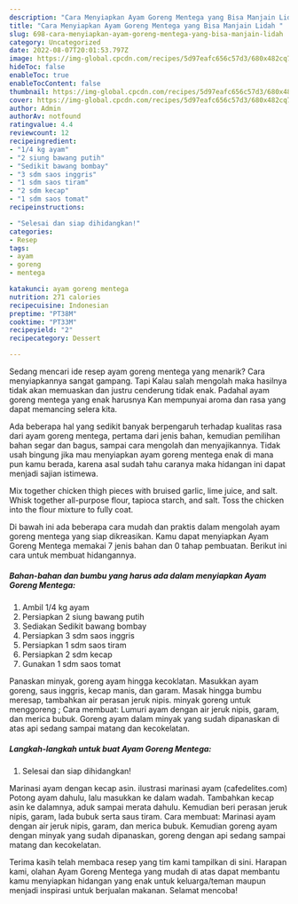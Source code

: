 ```yaml
---
description: "Cara Menyiapkan Ayam Goreng Mentega yang Bisa Manjain Lidah "
title: "Cara Menyiapkan Ayam Goreng Mentega yang Bisa Manjain Lidah "
slug: 698-cara-menyiapkan-ayam-goreng-mentega-yang-bisa-manjain-lidah
category: Uncategorized
date: 2022-08-07T20:01:53.797Z
image: https://img-global.cpcdn.com/recipes/5d97eafc656c57d3/680x482cq70/ayam-goreng-mentega-foto-resep-utama.jpg
hideToc: false
enableToc: true
enableTocContent: false
thumbnail: https://img-global.cpcdn.com/recipes/5d97eafc656c57d3/680x482cq70/ayam-goreng-mentega-foto-resep-utama.jpg
cover: https://img-global.cpcdn.com/recipes/5d97eafc656c57d3/680x482cq70/ayam-goreng-mentega-foto-resep-utama.jpg
author: Admin
authorAv: notfound
ratingvalue: 4.4
reviewcount: 12
recipeingredient:
- "1/4 kg ayam"
- "2 siung bawang putih"
- "Sedikit bawang bombay"
- "3 sdm saos inggris"
- "1 sdm saos tiram"
- "2 sdm kecap"
- "1 sdm saos tomat"
recipeinstructions:

- "Selesai dan siap dihidangkan!"
categories:
- Resep
tags:
- ayam
- goreng
- mentega

katakunci: ayam goreng mentega 
nutrition: 271 calories
recipecuisine: Indonesian
preptime: "PT38M"
cooktime: "PT33M"
recipeyield: "2"
recipecategory: Dessert

---
```



Sedang mencari ide resep ayam goreng mentega yang menarik? Cara menyiapkannya sangat gampang. Tapi Kalau salah mengolah maka hasilnya tidak akan memuaskan dan justru cenderung tidak enak. Padahal ayam goreng mentega yang enak harusnya Kan mempunyai aroma dan rasa yang dapat memancing selera kita.


Ada beberapa hal yang sedikit banyak berpengaruh terhadap kualitas rasa dari ayam goreng mentega, pertama dari jenis bahan, kemudian pemilihan bahan segar dan bagus, sampai cara mengolah dan menyajikannya. Tidak usah bingung jika mau menyiapkan ayam goreng mentega enak di mana pun kamu berada, karena asal sudah tahu caranya maka hidangan ini dapat menjadi sajian istimewa.

Mix together chicken thigh pieces with bruised garlic, lime juice, and salt. Whisk together all-purpose flour, tapioca starch, and salt. Toss the chicken into the flour mixture to fully coat.


Di bawah ini ada beberapa cara mudah dan praktis dalam mengolah ayam goreng mentega yang siap dikreasikan. Kamu dapat menyiapkan Ayam Goreng Mentega memakai 7 jenis bahan dan 0 tahap pembuatan. Berikut ini cara untuk membuat hidangannya.

<!--inarticleads1-->

##### Bahan-bahan dan bumbu yang harus ada dalam menyiapkan Ayam Goreng Mentega:

1. Ambil 1/4 kg ayam
1. Persiapkan 2 siung bawang putih
1. Sediakan Sedikit bawang bombay
1. Persiapkan 3 sdm saos inggris
1. Persiapkan 1 sdm saos tiram
1. Persiapkan 2 sdm kecap
1. Gunakan 1 sdm saos tomat


Panaskan minyak, goreng ayam hingga kecoklatan. Masukkan ayam goreng, saus inggris, kecap manis, dan garam. Masak hingga bumbu meresap, tambahkan air perasan jeruk nipis. minyak goreng untuk menggoreng ; Cara membuat: Lumuri ayam dengan air jeruk nipis, garam, dan merica bubuk. Goreng ayam dalam minyak yang sudah dipanaskan di atas api sedang sampai matang dan kecokelatan. 

<!--inarticleads2-->

##### Langkah-langkah untuk buat Ayam Goreng Mentega:


1. Selesai dan siap dihidangkan!

Marinasi ayam dengan kecap asin. ilustrasi marinasi ayam (cafedelites.com) Potong ayam dahulu, lalu masukkan ke dalam wadah. Tambahkan kecap asin ke dalamnya, aduk sampai merata dahulu. Kemudian beri perasan jeruk nipis, garam, lada bubuk serta saus tiram. Cara membuat: Marinasi ayam dengan air jeruk nipis, garam, dan merica bubuk. Kemudian goreng ayam dengan minyak yang sudah dipanaskan, goreng dengan api sedang sampai matang dan kecokelatan. 

Terima kasih telah membaca resep yang tim kami tampilkan di sini. Harapan kami, olahan Ayam Goreng Mentega yang mudah di atas dapat membantu kamu menyiapkan hidangan yang enak untuk keluarga/teman maupun menjadi inspirasi untuk berjualan makanan. Selamat mencoba!
